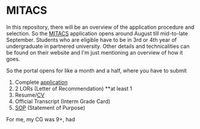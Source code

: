 # MITACS
In this repository, there will be an overview of the application procedure and selection. So the [MITACS](https://www.mitacs.ca/en/programs/globalink/globalink-research-internship) application opens around August till mid-to-late September. Students who are eligible have to be in 3rd or 4th year of undergraduate in partnered university. Other details and technicalities can be found on their website and I'm just mentioning an overview of how it goes. 

So the portal opens for like a month and a half, where you have to submit 
1. Complete [application](https://github.com/Mansi130101/MITACS/blob/d44a95313b5b4826a969db85be19fe557dd69662/MITACS_Application.pdf)
2. 2 LORs (Letter of Recommendation) **at least 1
3. Resume/[CV](https://github.com/Mansi130101/MITACS/blob/d44a95313b5b4826a969db85be19fe557dd69662/Mansi_CV.pdf)
4. Official Transcript (Interm Grade Card)
5. [SOP](https://github.com/Mansi130101/MITACS/blob/d44a95313b5b4826a969db85be19fe557dd69662/Mansi_SOP.pdf) (Statement of Purpose)

For me, my CG was 9+, had 
